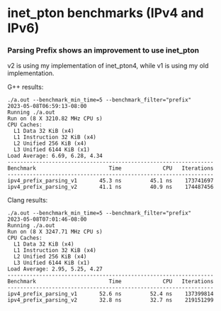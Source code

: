 # inet_pton benchmarks (IPv4 and IPv6)

### Parsing Prefix shows an improvement to use inet_pton

v2 is using my implementation of inet_pton4, while v1 is using my old implementation.

G++ results:
```
./a.out --benchmark_min_time=5 --benchmark_filter="prefix"
2023-05-08T06:59:13-08:00
Running ./a.out
Run on (8 X 3210.82 MHz CPU s)
CPU Caches:
  L1 Data 32 KiB (x4)
  L1 Instruction 32 KiB (x4)
  L2 Unified 256 KiB (x4)
  L3 Unified 6144 KiB (x1)
Load Average: 6.69, 6.28, 4.34
-----------------------------------------------------------------
Benchmark                       Time             CPU   Iterations
-----------------------------------------------------------------
ipv4_prefix_parsing_v1       45.3 ns         45.1 ns    173741697
ipv4_prefix_parsing_v2       41.1 ns         40.9 ns    174487456
```

Clang results:

```
./a.out --benchmark_min_time=5 --benchmark_filter="prefix"
2023-05-08T07:01:46-08:00
Running ./a.out
Run on (8 X 3247.71 MHz CPU s)
CPU Caches:
  L1 Data 32 KiB (x4)
  L1 Instruction 32 KiB (x4)
  L2 Unified 256 KiB (x4)
  L3 Unified 6144 KiB (x1)
Load Average: 2.95, 5.25, 4.27
-----------------------------------------------------------------
Benchmark                       Time             CPU   Iterations
-----------------------------------------------------------------
ipv4_prefix_parsing_v1       52.6 ns         52.4 ns    137399814
ipv4_prefix_parsing_v2       32.8 ns         32.7 ns    219151299
```

